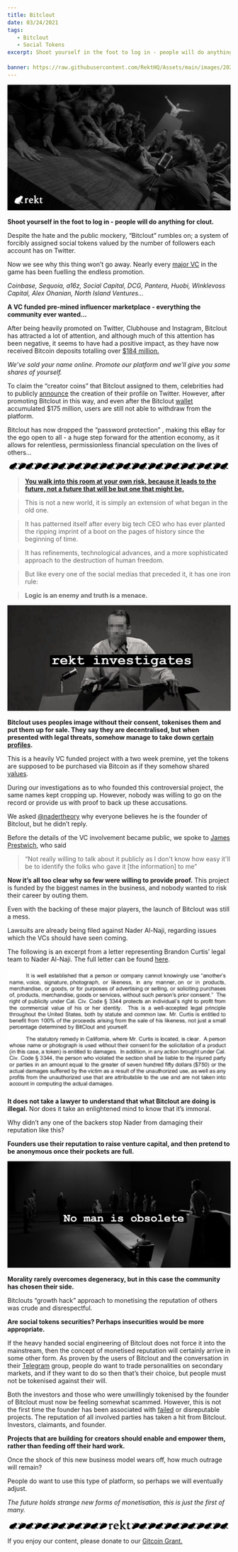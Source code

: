 ```yaml
---
title: Bitclout
date: 03/24/2021
tags:
   - Bitclout
   - Social Tokens
excerpt: Shoot yourself in the foot to log in - people will do anything for clout. Despite the hate and the public mockery, “Bitclout” rumbles on; a system of forcibly assigned social tokens valued by the number of followers each account has on Twitter. Who's behind this controversial project?

banner: https://raw.githubusercontent.com/RektHQ/Assets/main/images/2021/03/bitcl-header.png
---
```

![](https://raw.githubusercontent.com/RektHQ/Assets/main/images/2021/03/bitcl-header.png)

**Shoot yourself in the foot to log in - people will do anything for clout.** 

Despite the hate and the public mockery, “Bitclout” rumbles on; a system of forcibly assigned social tokens valued by the number of followers each account has on Twitter. 

Now we see why this thing won’t go away. Nearly every [major VC](https://twitter.com/_prestwich/status/1374193411566170112?s=20) in the game has been fuelling the endless promotion.

_Coinbase, Sequoia, a16z, Social Capital, DCG, Pantera, Huobi, Winklevoss Capital, Alex Ohanian, North Island Ventures…_

**A VC funded pre-mined influencer marketplace - everything the community ever wanted...**

After being heavily promoted on Twitter, Clubhouse and Instagram, Bitclout has attracted a lot of attention, and although much of this attention has been negative, it seems to have had a positive impact, as they have now received Bitcoin deposits totalling over [$184 million.](https://blockchair.com/bitcoin/address/1PuXkbwqqwzEYo9SPGyAihAge3e9Lc71b)

_We’ve sold your name online. Promote our platform and we’ll give you some shares of yourself._

To claim the “creator coins” that Bitclout assigned to them, celebrities had to publicly [announce](https://imgur.com/a/59hHNgG) the creation of their profile on Twitter. However, after promoting Bitclout in this way, and even after the Bitclout [wallet](https://blockchair.com/bitcoin/address/1PuXkbwqqwzEYo9SPGyAihAge3e9Lc71b) accumulated $175 million, users are still not able to withdraw from the platform.

Bitclout has now dropped the “password protection” , making this eBay for the ego open to all - a huge step forward for the attention economy, as it allows for relentless, permissionless financial speculation on the lives of others…

![](https://raw.githubusercontent.com/RektHQ/Assets/main/images/2021/03/rekt-linebreak.png)

>**[You walk into this room at your own risk, because it leads to the future, not a future that will be but one that might be.](https://www.youtube.com/watch?v=oADlQPJ_Zfc&t=3s)** 

>This is not a new world, it is simply an extension of what began in the old one. 

>It has patterned itself after every big tech CEO who has ever planted the ripping imprint of a boot on the pages of history since the beginning of time. 

>It has refinements, technological advances, and a more sophisticated approach to the destruction of human freedom. 

>But like every one of the social medias that preceded it, it has one iron rule: 

>**Logic is an enemy and truth is a menace.**

![](https://raw.githubusercontent.com/RektHQ/Assets/main/images/2021/03/bitcl-investigates.png)

**Bitclout uses peoples image without their consent, tokenises them and put them up for sale. They say they are decentralised, but when presented with legal threats, somehow manage to take down [certain profiles](https://twitter.com/prestonjbyrne/status/1373835451354775552?s=20).**

This is a heavily VC funded project with a two week premine, yet the tokens are supposed to be purchased via Bitcoin as if they somehow shared [values](https://twitter.com/bcmakes/status/1374516134771232768?s=20). 

During our investigations as to who founded this controversial project, the same names kept cropping up. However, nobody was willing to go on the record or provide us with proof to back up these accusations. 

We asked [@nadertheory](https://twitter.com/nadertheory) why everyone believes he is the founder of Bitclout, but he didn’t reply.

Before the details of the VC involvement became public, we spoke to [James Prestwich](https://twitter.com/_prestwich/status/1374037435546431490?s=20), who said 

>“Not really willing to talk about it publicly as I don't know how easy it'll be to identify the folks who gave it [the information] to me”

**Now it’s all too clear why so few were willing to provide proof.** This project is funded by the biggest names in the business, and nobody wanted to risk their career by outing them. 

Even with the backing of these major players, the launch of Bitclout was still a mess.

Lawsuits are already being filed against Nader Al-Naji, regarding issues which the VCs should have seen coming.

The following is an excerpt from a letter representing Brandon Curtis’ legal team to Nader Al-Naji. The full letter can be found [here](https://twitter.com/bcmakes/status/1374516134771232768?s=20).

![](https://raw.githubusercontent.com/RektHQ/Assets/main/images/2021/03/bitcl-law.png)

**It does not take a lawyer to understand that what Bitclout are doing is illegal.** 
Nor does it take an enlightened mind to know that it’s immoral. 

Why didn’t any one of the backers stop Nader from damaging their reputation like this?

**Founders use their reputation to raise venture capital, and then pretend to be anonymous once their pockets are full.**

![](https://raw.githubusercontent.com/RektHQ/Assets/main/images/2021/03/bitcl-linebreak-obsolete.png)

**Morality rarely overcomes degeneracy, but in this case the community has chosen their side.** 

Bitclouts “growth hack” approach to monetising the reputation of others was crude and disrespectful. 

**Are social tokens securities? Perhaps insecurities would be more appropriate.** 

If the heavy handed social engineering of Bitclout does not force it into the mainstream, then the concept of monetised reputation will certainly arrive in some other form. As proven by the users of Bitclout and the conversation in their [Telegram](https://t.me/bitclout) group, people do want to trade personalities on secondary markets, and if they want to do so then that’s their choice, but people must not be tokenised against their will.

Both the investors and those who were unwillingly tokenised by the founder of Bitclout must now be feeling somewhat scammed. However, this is not the first time the founder has been associated with [failed](https://www.basis.io/) or disreputable projects. The reputation of all involved parties has taken a hit from Bitclout. Investors, claimants, and founder.

**Projects that are building for creators should enable and empower them, rather than feeding off their hard work.**

Once the shock of this new business model wears off, how much outrage will remain? 

People do want to use this type of platform, so perhaps we will eventually adjust. 

_The future holds strange new forms of monetisation, this is just the first of many._ 

![](https://raw.githubusercontent.com/RektHQ/Assets/main/images/2021/03/rekt-text-linebreak.png)

If you enjoy our content, please donate to our [Gitcoin Grant.](https://gitcoin.co/grants/1632/rekt-the-dark-web-of-defi-journalism)
